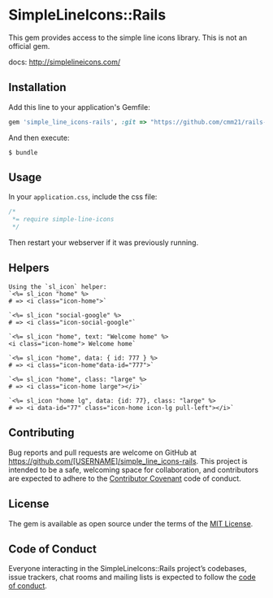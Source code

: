 # SimpleLineIcons::Rails

This gem provides access to the simple line icons library. This is not an official gem.

docs: http://simplelineicons.com/

## Installation

Add this line to your application's Gemfile:

```ruby
gem 'simple_line_icons-rails', :git => "https://github.com/cmm21/rails-simple-line-icons.git"
```

And then execute:

    $ bundle

## Usage


In your `application.css`, include the css file:

```css
/*
 *= require simple-line-icons
 */
```
Then restart your webserver if it was previously running.

## Helpers
    Using the `sl_icon` helper: 
    `<%= sl_icon "home" %>
    # => <i class="icon-home">`
    
    `<%= sl_icon "social-google" %>
    # => <i class="icon-social-google"` 
  
    `<%= sl_icon "home", text: "Welcome home" %>
    <i class="icon-home"> Welcome home`
  
    `<%= sl_icon "home", data: { id: 777 } %>
    # => <i class="icon-home"data-id="777">`
    
    `<%= sl_icon "home", class: "large" %>
    # => <i class="icon-home large"></i>`
  
    `<%= sl_icon "home lg", data: {id: 77}, class: "large" %>
    # => <i data-id="77" class="icon-home icon-lg pull-left"></i>`

## Contributing

Bug reports and pull requests are welcome on GitHub at https://github.com/[USERNAME]/simple_line_icons-rails. This project is intended to be a safe, welcoming space for collaboration, and contributors are expected to adhere to the [Contributor Covenant](http://contributor-covenant.org) code of conduct.

## License

The gem is available as open source under the terms of the [MIT License](http://opensource.org/licenses/MIT).

## Code of Conduct

Everyone interacting in the SimpleLineIcons::Rails project’s codebases, issue trackers, chat rooms and mailing lists is expected to follow the [code of conduct](https://github.com/[USERNAME]/simple_line_icons-rails/blob/master/CODE_OF_CONDUCT.md).
